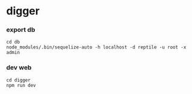# digger

### export db

```
cd db
node_modules/.bin/sequelize-auto -h localhost -d reptile -u root -x admin
```

### dev web

```
cd digger
npm run dev
```
